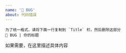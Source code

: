 ```yaml
---
name: '👾 BUG'
about: 代码错误
---
```


```
为了统一格式，请将下面一行复制到 `Title` 栏，然后删除这部分
👾 BUG | 你的标题
```

如果需要，在这里描述具体内容
